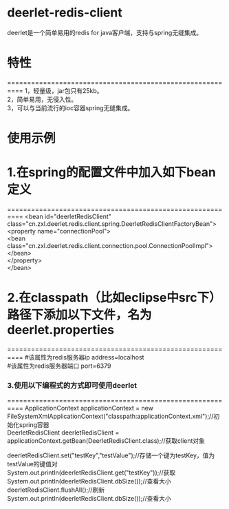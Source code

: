 # deerlet-redis-client
deerlet是一个简单易用的redis for java客户端，支持与spring无缝集成。

# 特性
==========================================================
1，轻量级，jar包只有25kb。<br/>
2，简单易用，无侵入性。<br/>
3，可以与当前流行的ioc容器spring无缝集成。<br/>

# 使用示例

# 1.在spring的配置文件中加入如下bean定义
==========================================================
\<bean id="deerletRedisClient" class="cn.zxl.deerlet.redis.client.spring.DeerletRedisClientFactoryBean"\><br/>
  <property name="connectionPool"\><br/>
  \<bean class="cn.zxl.deerlet.redis.client.connection.pool.ConnectionPoolImpl"\>\</bean\><br/>
 \</property\><br/>
\</bean\><br/>

# 2.在classpath（比如eclipse中src下）路径下添加以下文件，名为deerlet.properties
==========================================================
\#该属性为redis服务器ip
address=localhost<br/>
\#该属性为redis服务器端口
port=6379<br/>

### 3.使用以下编程式的方式即可使用deerlet
==========================================================
ApplicationContext applicationContext = new<br/> FileSystemXmlApplicationContext("classpath:applicationContext.xml");//初始化spring容器<br/>
DeerletRedisClient deerletRedisClient = applicationContext.getBean(DeerletRedisClient.class);//获取client对象<br/>

deerletRedisClient.set("testKey","testValue");//存储一个键为testKey，值为testValue的键值对<br/>
System.out.println(deerletRedisClient.get("testKey"));//获取<br/>
System.out.println(deerletRedisClient.dbSize());//查看大小<br/>
deerletRedisClient.flushAll();//刷新<br/>
System.out.println(deerletRedisClient.dbSize());//查看大小<br/>
